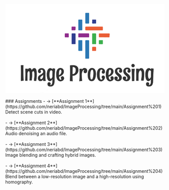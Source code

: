 <p align="center">
  <a href="https://shnaton.huji.ac.il/index.php/NewSyl/67829/2/2022/">
    <img src="https://github.com/neriabd/neriabd/blob/main/logos/ImageProcessing.png" alt="IMP Icon">
  </a>
</p>
### Assignments  
-  → [**Assignment 1**](https://github.com/neriabd/ImageProcessing/tree/main/Assignment%201)
<br> Detect scene cuts in video.
<br><br>
-  → [**Assignment 2**](https://github.com/neriabd/ImageProcessing/tree/main/Assignment%202)
<br> Audio denoising an audio file.
<br><br>
-  → [**Assignment 3**](https://github.com/neriabd/ImageProcessing/tree/main/Assignment%203)
<br> Image blending and crafting hybrid images.
<br><br>
-  → [**Assignment 4**](https://github.com/neriabd/ImageProcessing/tree/main/Assignment%204)
<br> Blend between a low-resolution image and a high-resolution using homography.
<br><br> 

